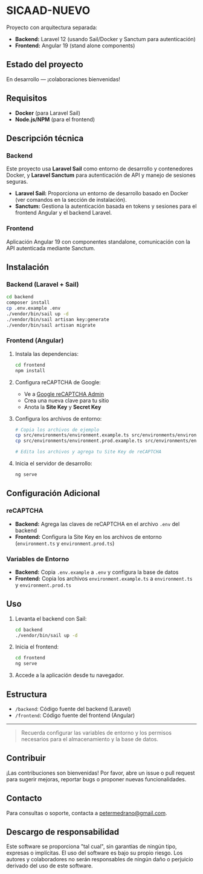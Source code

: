 # SICAAD-NUEVO

Proyecto con arquitectura separada:

- **Backend:** Laravel 12 (usando Sail/Docker y Sanctum para autenticación)
- **Frontend:** Angular 19 (stand alone components)

## Estado del proyecto

En desarrollo — ¡colaboraciones bienvenidas!

## Requisitos

- **Docker** (para Laravel Sail)
- **Node.js/NPM** (para el frontend)

## Descripción técnica

### Backend

Este proyecto usa **Laravel Sail** como entorno de desarrollo y contenedores Docker, y **Laravel Sanctum** para autenticación de API y manejo de sesiones seguras.

- **Laravel Sail:** Proporciona un entorno de desarrollo basado en Docker (ver comandos en la sección de instalación).
- **Sanctum:** Gestiona la autenticación basada en tokens y sesiones para el frontend Angular y el backend Laravel.

### Frontend

Aplicación Angular 19 con componentes standalone, comunicación con la API autenticada mediante Sanctum.

## Instalación

### Backend (Laravel + Sail)

```sh
cd backend
composer install
cp .env.example .env
./vendor/bin/sail up -d
./vendor/bin/sail artisan key:generate
./vendor/bin/sail artisan migrate
```

### Frontend (Angular)

1. Instala las dependencias:
    ```sh
    cd frontend
    npm install
    ```

2. Configura reCAPTCHA de Google:
    - Ve a [Google reCAPTCHA Admin](https://www.google.com/recaptcha/admin)
    - Crea una nueva clave para tu sitio
    - Anota la **Site Key** y **Secret Key**

3. Configura los archivos de entorno:
    ```sh
    # Copia los archivos de ejemplo
    cp src/environments/environment.example.ts src/environments/environment.ts
    cp src/environments/environment.prod.example.ts src/environments/environment.prod.ts

    # Edita los archivos y agrega tu Site Key de reCAPTCHA
    ```

4. Inicia el servidor de desarrollo:
    ```sh
    ng serve
    ```

## Configuración Adicional

### reCAPTCHA
- **Backend:** Agrega las claves de reCAPTCHA en el archivo `.env` del backend
- **Frontend:** Configura la Site Key en los archivos de entorno (`environment.ts` y `environment.prod.ts`)

### Variables de Entorno
- **Backend:** Copia `.env.example` a `.env` y configura la base de datos
- **Frontend:** Copia los archivos `environment.example.ts` a `environment.ts` y `environment.prod.ts`

## Uso

1. Levanta el backend con Sail:  
    ```sh
    cd backend
    ./vendor/bin/sail up -d
    ```
2. Inicia el frontend:  
    ```sh
    cd frontend
    ng serve
    ```
3. Accede a la aplicación desde tu navegador.

## Estructura

- `/backend`: Código fuente del backend (Laravel)
- `/frontend`: Código fuente del frontend (Angular)

---

> Recuerda configurar las variables de entorno y los permisos necesarios para el almacenamiento y la base de datos.

## Contribuir

¡Las contribuciones son bienvenidas! Por favor, abre un issue o pull request para sugerir mejoras, reportar bugs o proponer nuevas funcionalidades.

## Contacto

Para consultas o soporte, contacta a [petermedrano@gmail.com](mailto:petermedrano@gmail.com).

## Descargo de responsabilidad

Este software se proporciona "tal cual", sin garantías de ningún tipo, expresas o implícitas. El uso del software es bajo su propio riesgo. Los autores y colaboradores no serán responsables de ningún daño o perjuicio derivado del uso de este software.